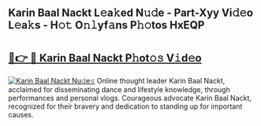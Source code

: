 ## Karin Baal Nackt L𝚎a𝚔ed N𝚞𝚍e - Part-Xyy Vi𝚍𝚎o L𝚎a𝚔s - H𝚘𝚝 O𝚗𝚕yf𝚊ns P𝚑𝚘tos HxEQP

# <h2><a href="http://kfaznw.oniu.top/?m=Karin+Baal+Nackt">🔗👉 🔴 Karin Baal Nackt P𝚑ot𝚘𝚜 V𝚒d𝚎o</a></h2>

[![Karin Baal Nackt Nu𝚍e𝚜](https://i.imgur.com/0qMVB7G.gif)](http://kfaznw.oniu.top/?m=Karin+Baal+Nackt)
Online thought leader Karin Baal Nackt, acclaimed for disseminating dance and lifestyle knowledge, through performances and personal vlogs. Courageous advocate Karin Baal Nackt, recognized for their bravery and dedication to standing up for important causes.  
